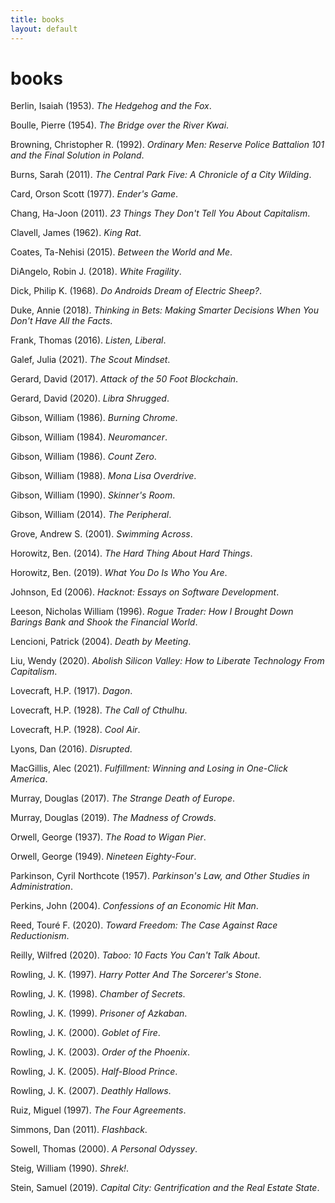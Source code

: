 ```yaml
---
title: books
layout: default
---
```

books
=====

Berlin, Isaiah (1953). *The Hedgehog and the Fox*.

Boulle, Pierre (1954). *The Bridge over the River Kwai*.

Browning, Christopher R. (1992). *Ordinary Men: Reserve Police Battalion 101 and the Final Solution in Poland*.

Burns, Sarah (2011). *The Central Park Five: A Chronicle of a City Wilding*.

Card, Orson Scott (1977). *Ender's Game*.

Chang, Ha-Joon (2011). *23 Things They Don't Tell You About Capitalism*.

Clavell, James (1962). *King Rat*.

Coates, Ta-Nehisi (2015). *Between the World and Me*.

DiAngelo, Robin J. (2018). *White Fragility*.

Dick, Philip K. (1968). *Do Androids Dream of Electric Sheep?*.

Duke, Annie (2018). *Thinking in Bets: Making Smarter Decisions When You Don't Have All the Facts*.

Frank, Thomas (2016). *Listen, Liberal*.

Galef, Julia (2021). *The Scout Mindset*.

Gerard, David (2017). *Attack of the 50 Foot Blockchain*.

Gerard, David (2020). *Libra Shrugged*.

Gibson, William (1986). *Burning Chrome*.

Gibson, William (1984). *Neuromancer*.

Gibson, William (1986). *Count Zero*.

Gibson, William (1988). *Mona Lisa Overdrive*.

Gibson, William (1990). *Skinner's Room*.

Gibson, William (2014). *The Peripheral*.

Grove, Andrew S. (2001). *Swimming Across*.

Horowitz, Ben. (2014). *The Hard Thing About Hard Things*.

Horowitz, Ben. (2019). *What You Do Is Who You Are*.

Johnson, Ed (2006). *Hacknot: Essays on Software Development*.

Leeson, Nicholas William (1996). *Rogue Trader: How I Brought Down Barings Bank and Shook the Financial World*.

Lencioni, Patrick (2004). *Death by Meeting*.

Liu, Wendy (2020). *Abolish Silicon Valley: How to Liberate Technology From Capitalism*.

Lovecraft, H.P. (1917). *Dagon*.

Lovecraft, H.P. (1928). *The Call of Cthulhu*.

Lovecraft, H.P. (1928). *Cool Air*.

Lyons, Dan (2016). *Disrupted*.

MacGillis, Alec (2021). *Fulfillment: Winning and Losing in One-Click America*.

Murray, Douglas (2017). *The Strange Death of Europe*.

Murray, Douglas (2019). *The Madness of Crowds*.

Orwell, George (1937). *The Road to Wigan Pier*.

Orwell, George (1949). *Nineteen Eighty-Four*.

Parkinson, Cyril Northcote (1957). *Parkinson's Law, and Other Studies in Administration*.

Perkins, John (2004). *Confessions of an Economic Hit Man*.

Reed, Touré F. (2020). *Toward Freedom: The Case Against Race Reductionism*.

Reilly, Wilfred (2020). *Taboo: 10 Facts You Can't Talk About*.

Rowling, J. K. (1997). *Harry Potter And The Sorcerer's Stone*.

Rowling, J. K. (1998). *Chamber of Secrets*.

Rowling, J. K. (1999). *Prisoner of Azkaban*.

Rowling, J. K. (2000). *Goblet of Fire*.

Rowling, J. K. (2003). *Order of the Phoenix*.

Rowling, J. K. (2005). *Half-Blood Prince*.

Rowling, J. K. (2007). *Deathly Hallows*.

Ruiz, Miguel (1997). *The Four Agreements*.

Simmons, Dan (2011). *Flashback*.

Sowell, Thomas (2000). *A Personal Odyssey*.

Steig, William (1990). *Shrek!*.

Stein, Samuel (2019). *Capital City: Gentrification and the Real Estate State*.
